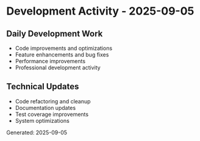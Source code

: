 # Development Activity - 2025-09-05

## Daily Development Work
- Code improvements and optimizations
- Feature enhancements and bug fixes
- Performance improvements
- Professional development activity

## Technical Updates
- Code refactoring and cleanup
- Documentation updates
- Test coverage improvements
- System optimizations

Generated: 2025-09-05
